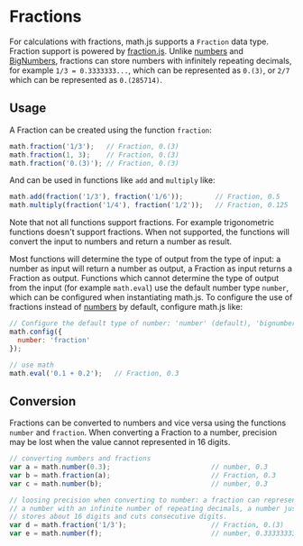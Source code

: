 # Fractions

For calculations with fractions, math.js supports a `Fraction` data type. 
Fraction support is powered by [fraction.js](https://github.com/infusion/Fraction.js).
Unlike [numbers](numbers.md) and [BigNumbers](./bignumbers.md), fractions can 
store numbers with infinitely repeating decimals, for example `1/3 = 0.3333333...`, 
which can be represented as `0.(3)`, or `2/7` which can be represented as `0.(285714)`.


## Usage

A Fraction can be created using the function `fraction`:

```js
math.fraction('1/3');   // Fraction, 0.(3)
math.fraction(1, 3);    // Fraction, 0.(3)
math.fraction('0.(3)'); // Fraction, 0.(3)
```

And can be used in functions like `add` and `multiply` like:

```js
math.add(fraction('1/3'), fraction('1/6'));        // Fraction, 0.5
math.multiply(fraction('1/4'), fraction('1/2'));   // Fraction, 0.125
```

Note that not all functions support fractions. For example trigonometric 
functions doesn't support fractions. When not supported, the functions
will convert the input to numbers and return a number as result.

Most functions will determine the type of output from the type of input:
a number as input will return a number as output, a Fraction as input returns
a Fraction as output. Functions which cannot determine the type of output
from the input (for example `math.eval`) use the default number type `number`,
which can be configured when instantiating math.js. To configure the use of
fractions instead of [numbers](numbers.md) by default, configure math.js like:

```js
// Configure the default type of number: 'number' (default), 'bignumber', or 'fraction'
math.config({
  number: 'fraction' 
});

// use math
math.eval('0.1 + 0.2');   // Fraction, 0.3
```


## Conversion

Fractions can be converted to numbers and vice versa using the functions
`number` and `fraction`. When converting a Fraction to a number, precision
may be lost when the value cannot represented in 16 digits. 

```js
// converting numbers and fractions
var a = math.number(0.3);                         // number, 0.3
var b = math.fraction(a);                         // Fraction, 0.3
var c = math.number(b);                           // number, 0.3

// loosing precision when converting to number: a fraction can represent
// a number with an infinite number of repeating decimals, a number just
// stores about 16 digits and cuts consecutive digits.
var d = math.fraction('1/3');                     // Fraction, 0.(3)
var e = math.number(f);                           // number, 0.3333333333333333
```

